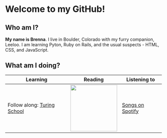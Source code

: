 # Welcome to my GitHub!

## **Who am I?**

**My name is Brenna**. I live in Boulder, Colorado with my furry companion, Leeloo. I am learning Pyton, Ruby on Rails, and the usual suspects - HTML, CSS, and JavaScript. 

## **What am I doing?**

| Learning    | Reading     | Listening to |
| ----------- | ----------- | ------------ |
| Follow along: [Turing School](https://brenna.codes)     | [<img src="https://i.gr-assets.com/images/S/compressed.photo.goodreads.com/books/1412064931l/23168817.jpg" width=150/>](https://en.wikipedia.org/wiki/The_Dark_Forest)       | [Songs on Spotify](https://open.spotify.com/embed/playlist/5iKS25U1YVt4driqyGNKcV?utm_source=generator) |



<!--
**brennacodes/brennacodes** is a ✨ _special_ ✨ repository because its `README.md` (this file) appears on your GitHub profile.

Here are some ideas to get you started:

- 🔭 I’m currently working on ...
- 🌱 I’m currently learning ...
- 👯 I’m looking to collaborate on ...
- 🤔 I’m looking for help with ...
- 💬 Ask me about ...
- 📫 How to reach me: ...
- 😄 Pronouns: ...
- ⚡ Fun fact: ...
-->

